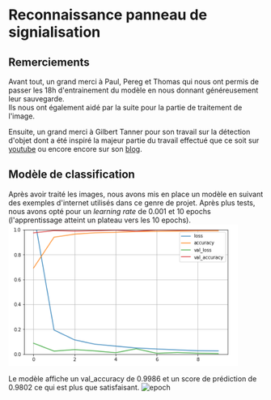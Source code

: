 # Reconnaissance panneau de signialisation

## Remerciements
Avant tout, un grand merci à Paul, Pereg et Thomas qui nous ont permis de passer les 18h d'entrainement du modèle en nous donnant généreusement leur sauvegarde.<br> 
Ils nous ont également aidé par la suite pour la partie de traitement de l'image.

Ensuite, un grand merci à Gilbert Tanner pour son travail sur la détection d'objet dont a été inspiré la majeur partie du travail effectué que ce soit sur 
[youtube](https://www.youtube.com/watch?v=cvyDYdI2nEI) ou encore encore sur son [blog](https://gilberttanner.com/blog/tensorflow-object-detection-with-tensorflow-2-creating-a-custom-model).

## Modèle de classification

Après avoir traité les images, nous avons mis en place un modèle en suivant des exemples d'internet utilisés dans ce genre de projet. Après plus tests, nous avons opté pour
un *learning rate* de 0.001 et 10 epochs (l'apprentissage atteint un plateau vers les 10 epochs).
![courbe_loss](images/courbe_loss.png)

Le modèle affiche un val_accuracy de 0.9986 et un score de prédiction de 0.9802 ce qui est plus que satisfaisant.
![epoch](images/epoch)
